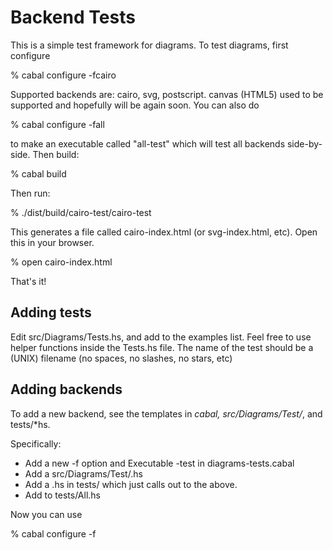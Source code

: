 Backend Tests
=============

This is a simple test framework for diagrams.
To test diagrams, first configure

% cabal configure -fcairo

Supported backends are: cairo, svg, postscript.  canvas (HTML5) used
to be supported and hopefully will be again soon. You can also do

% cabal configure -fall

to make an executable called "all-test" which will test all backends
side-by-side. Then build:

% cabal build

Then run:

% ./dist/build/cairo-test/cairo-test

This generates a file called cairo-index.html (or svg-index.html, etc).
Open this in your browser.

% open cairo-index.html

That's it!

Adding tests
------------

Edit src/Diagrams/Tests.hs, and add to the examples list. Feel free to use
helper functions inside the Tests.hs file. The name of the test should be
a (UNIX) filename (no spaces, no slashes, no stars, etc)

Adding backends
---------------

To add a new backend, see the templates in *cabal,
src/Diagrams/Test/*, and tests/*hs.

Specifically:
 * Add a new -f<FOO> option and Executable <FOO>-test in diagrams-tests.cabal
 * Add a src/Diagrams/Test/<FOO>.hs
 * Add a <FOO>.hs in tests/ which just calls out to the above.
 * Add <FOO> to tests/All.hs

Now you can use

% cabal configure -f<FOO>
